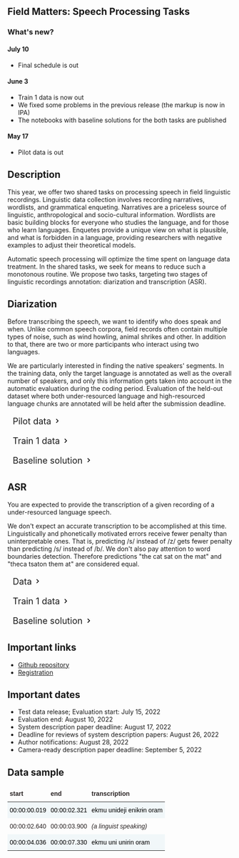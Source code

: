 <script>document.title = "Field Matters | Shared Task";</script>

<head>
<meta property="og:title" content="Field Matters | Shared Task">
<meta property="og:description" content="The first workshop on applying NLP to field linguistics">
<meta property="og:image" content="https://github.com/field-matters/field-matters.github.io/blob/main/logo.jpg?raw=true">
<link rel="stylesheet" href="https://cdn.jsdelivr.net/npm/bootstrap-icons@1.8.1/font/bootstrap-icons.css">
<script src="https://unpkg.com/wavesurfer.js"></script>
<script src="https://unpkg.com/wavesurfer.js@6.1.0/dist/plugin/wavesurfer.regions.js"></script>
  <link href="https://use.fontawesome.com/releases/v5.6.1/css/all.css" rel="stylesheet">
  <style> 
     summary::-webkit-details-marker{display:none;}
    summary::-moz-list-bullet{list-style-type:none;}
    summary::marker{display:none;} 
    summary {
         padding: .3em 1.5em .3em .6em;
         display:inline-block;
         font-size:1.4em;
         cursor: pointer;
         position: relative;
            }
     summary:before {
         right: .3em;
         top: .4em;
         color: transparent;
         background:                url("data:image/svg+xml;base64,PHN2ZyBoZWlnaHQ9IjM0IiB2aWV3Qm94PSIwIDAgMjQgMjQiIHdpZHRoPSIzNCIgeG1sbnM9Imh0dHA6Ly93d3cudzMub3JnLzIwMDAvc3ZnIj48cGF0aCBkPSJNOC41OSAxNi4zNGw0LjU4LTQuNTktNC41OC00LjU5TDEwIDUuNzVsNiA2LTYgNnoiLz48L3N2Zz4=") no-repeat 50% 50% / 1em 1em;
         width: 1em;
         height: 1em;  
         content: "";
         position: absolute;
         transition: transform .5s;
            }
         details[open] > summary:before {
                         transform: rotateZ(90deg);
                                        }
      summary ~ * {
         padding:0 1em 0 1em;
                   }
      details[open] summary ~ *{ 
         animation: sweep .5s ease-in-out;
                                }
      @keyframes sweep {
          0%    {opacity: 0;}
          100%  {opacity: 1;}
                       }
      summary:focus {
        outline:0;
        box-shadow: inset 0 0 1px rgba(0,0,0,0.3), inset 0 0 2px rgba(0,0,0,0.3);
      }
      details{
       display:block;
       margin-bottom: .5rem;
       border: 0; 
      }       
    
    .frame{
      width: max-content;
      margin: auto;
      height: 60px;
      position: relative;
      text-decoration: none;
      margin-top:10px;
    }
    
    .btn{
      text-decoration: none;
      border: 0;
      background-color: inherit;
    }
    
    .tg  {
      border:none;
      border-collapse:collapse;
      border-spacing:0;
    }
    .tg td{
      color: #2a2424;
      border-style:solid;
      border-width:0px;
      font-family:Arial, sans-serif;
      font-size:14px;
      overflow:hidden;
      padding:10px 5px;
      word-break:normal;
    }
    .tg th{
      border-style:solid;
      color: #2a2424;
      border-width:0px;
      font-family:Arial, sans-serif;
      font-size:14px;
      font-weight:normal;
      overflow:hidden;
      padding:10px 5px;
      word-break:normal;
    }
    .tg .tg-1wig{
      font-weight:bold;
      text-align:left;
      vertical-align:top;
      background-color:inherit;
    }
    .tg .tg-4vsk{
      background-color:hsla(200, 50%, 70%, 0.1);
      border-color:inherit;
      color:#000000;
      text-align:left;
      vertical-align:top
    }
    .tg .tg-0pky{
      border-color:inherit;
      background-color:inherit;
      text-align:left;
      vertical-align:top
    }
  </style>  
</head>
  
## Field Matters: Speech Processing Tasks

### What's new?
#### July 10
+ Final schedule is out

#### June 3
+ Train 1 data is now out
+ We fixed some problems in the previous release (the markup is now in IPA)
+ The notebooks with baseline solutions for the both tasks are published

#### May 17
+ Pilot data is out

## Description

This year, we offer two shared tasks on processing speech in field linguistic recordings.
Linguistic data collection involves recording narratives, wordlists, and grammatical enqueting. Narratives are a priceless source of linguistic, anthropological and socio-cultural information. Wordlists are basic building blocks for everyone who studies the language, and for those who learn languages. Enquetes provide a unique view on what is plausible, and what is forbidden in a language, providing researchers with negative examples to adjust their theoretical models.

Automatic speech processing will optimize the time spent on language data treatment. In the shared tasks, we seek for means to reduce such a monotonous routine. We propose two tasks, targeting two stages of linguistic recordings annotation: diarization and transcription (ASR).

## Diarization
Before transcribing the speech, we want to identify who does speak and when. Unlike common speech corpora, field records often contain multiple types of noise, such as wind howling, animal shrikes and other. In addition to that, there are two or more participants who interact using two languages.
 
We are particularly interested in finding the native speakers' segments. In the training data, only the target language is annotated as well as the overall number of speakers, and only this information gets taken into account in the automatic evaluation during the coding period. Evaluation of the held-out dataset where both under-resourced language and high-resourced language chunks are annotated will be held after the submission deadline.

<details>
    <summary>Pilot data</summary>
    <p>
      <ul>
        <li style="list-style-type: none;"><i class="fa fa-download" aria-hidden="true"></i> &nbsp; <a href="https://files.deeppavlov.ai/field-matters/releases/demo/dia_data.csv" download>dia_data.csv</a> &mdash; pilot dataset for the Diarization track </li> 
        <li style="list-style-type: none;"><i class="fa fa-download" aria-hidden="true"></i> &nbsp; <a href="https://files.deeppavlov.ai/field-matters/releases/demo/sound.zip" download>sound.zip</a> &mdash; an archive containing the files referenced in pilot dataset</li>
      </ul>
    </p>
</details>
<details>
    <summary>Train 1 data</summary>
    <p>
      <ul>
        <li style="list-style-type: none;"><i class="fa fa-download" aria-hidden="true"></i> &nbsp; <a href="https://files.deeppavlov.ai/field-matters/releases/train-1/dia_data.csv" download>dia_data.csv</a> &mdash; Train 1 dataset for the Diarization track</li> 
        <li style="list-style-type: none;"><i class="fa fa-download" aria-hidden="true"></i> &nbsp; <a href="https://files.deeppavlov.ai/field-matters/releases/train-1/dia_sound.zip" download>dia_sound.zip</a> &mdash; an archive containing the files referenced in the dataset TBA</li>
      </ul>
    </p>
</details>
<details >
    <summary>Baseline solution</summary>
    <p>
      <ul>
        <li>As a baseline for diarization task, we take pyannote-audio.</li>
        <li>For diarization task we will measure weighted Jaccard error rate. Weights for native speakers of under-resoursed languages and linguists differ. The omit of a segment segment will also weight more than a false detected segment.</li>
        <li style="list-style-type: none;"><i class="fa fa-download" aria-hidden="true"></i> &nbsp; <a href="https://raw.githubusercontent.com/field-matters/ST2022/main/diarization_baseline.ipynb" download>diarization_baseline.ipynb</a></li>
      </ul>
    </p>
</details>

## ASR
You are expected to provide the transcription of a given recording of a under-resourced language speech. 

We don't expect an  accurate transcription to be accomplished at this time. Linguistically and phonetically motivated errors receive fewer penalty than uninterpretable ones. That is, predicting /s/ instead of /z/ gets fewer penalty than predicting /s/ instead of /b/.
We don't also pay attention to word boundaries detection. Therefore predictions "the cat sat on the mat" and "theca tsaton them at" are considered equal.

<details>
    <summary>Data</summary>
    <p>
      <ul>
        <li style="list-style-type: none;"><i class="fa fa-download" aria-hidden="true"></i> &nbsp; <a href="https://files.deeppavlov.ai/field-matters/releases/demo/asr_data.csv" download>asr_data.csv</a> &mdash; pilot dataset for the ASR track</li> 
        <li style="list-style-type: none;"><i class="fa fa-download" aria-hidden="true"></i> &nbsp; <a href="https://files.deeppavlov.ai/field-matters/releases/demo/sound.zip" download>sound.zip</a> &mdash; an archive containing the files referenced in pilot dataset</li>
      </ul>
    </p>
</details>
<details>
    <summary>Train 1 data</summary>
    <p>
      <ul>
        <li style="list-style-type: none;"><i class="fa fa-download" aria-hidden="true"></i> &nbsp; <a href="https://files.deeppavlov.ai/field-matters/releases/train-1/asr_data.csv" download>asr_data.csv</a> &mdash; Train 1 dataset for the ASR track</li>
        <li style="list-style-type: none;"><i class="fa fa-download" aria-hidden="true"></i> &nbsp; <a href="https://files.deeppavlov.ai/field-matters/releases/train-1/asr_sound.zip" download>asr_sound.zip</a> &mdash; an archive containing the files referenced in the dataset</li>
      </ul>
    </p>
</details>
<details >
    <summary>Baseline solution</summary>
    <p>
      <ul>
        <li>Our baseline for ASR is based on the model wav2vec2.</li>
        <li>For ASR task we will measure phonetic error rate with weights based on phonetic similarity between a  recognised phomene and a right answer.</li>
        <li style="list-style-type: none;"><i class="fa fa-download" aria-hidden="true"></i> &nbsp; <a href="https://raw.githubusercontent.com/field-matters/ST2022/main/asr_baseline.ipynb" download>asr_baseline.ipynb</a></li>
      </ul>
    </p>
</details>

## Important links
+ [Github repository](https://github.com/field-matters/ST2022)
+ [Registration](https://forms.gle/oZY7h1R71xzNDGEN8)

## Important dates
+ Test data release; Evaluation start: July 15, 2022
+ Evaluation end: August 10, 2022
+ System description paper deadline: August 17, 2022
+ Deadline for reviews of system description papers: August 26, 2022
+ Author notifications: August 28, 2022
+ Camera-ready description paper deadline: September 5, 2022

## Data sample
<div>
 <div id="waveform"></div>
 <script>
    wavesurfer = WaveSurfer.create({
        container: '#waveform',
        waveColor: '#49b2e1',
        progressColor: '#ae1917',
        cursorColor: '#2a2424',
        plugins: [
            WaveSurfer.regions.create({
                regions: [
                    {
                        start: 0,
                        end: 2.1,
                        color: 'hsla(200, 50%, 70%, 0.1)',
                        drag: false,
                        resize: false,
                    },
                    {
                        start: 4,
                        end: 7,
                        color: 'hsla(200, 50%, 70%, 0.1)',
                        drag: false,
                        resize: false,
                    }
                ]
            }),
        ]
    });
    wavesurfer.load('audio/example-even.wav');
 </script>
 <div class="frame">
     <a href="" class="btn" onclick="wavesurfer.skipBackward(); event.preventDefault()" style="text-decoration: none">
   <i class="bi bi-skip-start-circle"></i>
  </a>
      <a href="" class="btn" onclick="wavesurfer.playPause(); event.preventDefault()" style="text-decoration: none">
  <i class="bi bi-play-circle"></i>
  </a>
      <a href="" class="btn" onclick="wavesurfer.skipForward(); event.preventDefault()" style="text-decoration: none">
   <i class="bi bi-skip-end-circle"></i>
  </a>
  </div>
  <table class="tg">
  <thead>
    <tr>
      <th class="tg-1wig">start</th>
      <th class="tg-1wig">end</th>
      <th class="tg-1wig">transcription</th>
    </tr>
  </thead>
  <tbody>
    <tr>
      <td class="tg-4vsk">00:00:00.019</td>
      <td class="tg-4vsk">00:00:02.321</td>
      <td class="tg-4vsk">ekmu unideji enikrɨn oram</td>
    </tr>
    <tr>
      <td class="tg-0pky">00:00:02.640</td>
      <td class="tg-0pky">00:00:03.900</td>
      <td class="tg-0pky"><i>(a linguist speaking)</i></td>
    </tr>
    <tr>
      <td class="tg-4vsk">00:00:04.036</td>
      <td class="tg-4vsk">00:00:07.330</td>
      <td class="tg-4vsk">ekmu uni unirin oram</td>
    </tr>
  </tbody>
  </table>
</div> 
